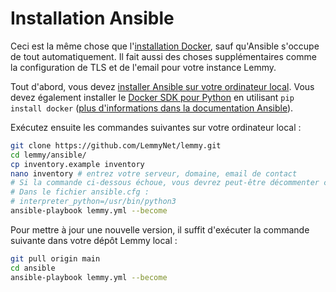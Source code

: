# Installation Ansible

Ceci est la même chose que l'[installation Docker](install_docker.md), sauf qu'Ansible s'occupe de tout automatiquement. Il fait aussi des choses supplémentaires comme la configuration de TLS et de l'email pour votre instance Lemmy.

Tout d'abord, vous devez [installer Ansible sur votre ordinateur local](https://docs.ansible.com/ansible/latest/installation_guide/intro_installation.html). Vous devez également installer le [Docker SDK pour Python](https://pypi.org/project/docker/) en utilisant `pip install docker` ([plus d'informations dans la documentation Ansible](https://docs.ansible.com/ansible/latest/collections/community/docker/docker_compose_module.html#id4)).

Exécutez ensuite les commandes suivantes sur votre ordinateur local :

```bash
git clone https://github.com/LemmyNet/lemmy.git
cd lemmy/ansible/
cp inventory.example inventory
nano inventory # entrez votre serveur, domaine, email de contact
# Si la commande ci-dessous échoue, vous devrez peut-être décommenter cette ligne
# Dans le fichier ansible.cfg :
# interpreter_python=/usr/bin/python3
ansible-playbook lemmy.yml --become
```

Pour mettre à jour une nouvelle version, il suffit d'exécuter la commande suivante dans votre dépôt Lemmy local :

```bash
git pull origin main
cd ansible
ansible-playbook lemmy.yml --become
```
